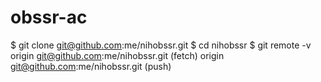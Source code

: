 # obssr-ac
$ git clone git@github.com:me/nihobssr.git
$ cd nihobssr
$ git remote -v
origin  git@github.com:me/nihobssr.git (fetch)
origin  git@github.com:me/nihobssr.git (push)

